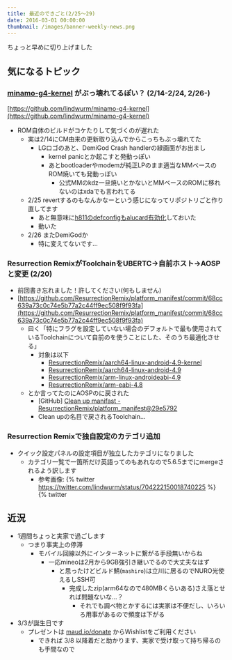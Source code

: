 ```yaml
---
title: 最近のできごと(2/25〜29)
date: 2016-03-01 00:00:00
thumbnail: /images/banner-weekly-news.png
---
```


ちょっと早めに切り上げました

<!--more-->

## 気になるトピック

### [minamo-g4-kernel](https://github.com/lindwurm/minamo-g4-kernel) がぶっ壊れてるぽい？ (2/14-2/24, 2/26-)

[https://github.com/lindwurm/minamo-g4-kernel](https://github.com/lindwurm/minamo-g4-kernel)

- ROM自体のビルドがコケたりして気づくのが遅れた
    - 実は2/14にCM由来の更新取り込んでからこっちもぶっ壊れてた
        - LGロゴのあと、DemiGod Crash handlerの緑画面がお出まし
            - kernel panicとか起こすと発動っぽい
            - あとbootloaderやmodemが純正LPのまま適当なMMベースのROM焼いても発動っぽい
                - 公式MMのkdz一旦焼いとかないとMMベースのROMに移れないのはxdaでも言われてる
    - 2/25 revertするのもなんかなーという感じになってリポジトリごと作り直してます
        - あと無意味に[h811のdefconfigもalucard有効化](https://github.com/lindwurm/minamo-g4-kernel/commit/f9a2b1ef6549892fb1dfbbf7477796567d10c8f8)しておいた
        - 動いた
    - 2/26 またDemiGodか
        - 特に変えてないです…

### Resurrection RemixがToolchainをUBERTC→自前ホスト→AOSPと変更 (2/20)

- 前回書き忘れました！許してください(何もしません)
- [https://github.com/ResurrectionRemix/platform_manifest/commit/68cc639a73c0c74e5b77a2c44ff9ec508f9f93fa](https://github.com/ResurrectionRemix/platform_manifest/commit/68cc639a73c0c74e5b77a2c44ff9ec508f9f93fa)
    - 曰く「特にフラグを設定していない場合のデフォルトで最も使用されているToolchainについて自前のを使うことにした、そのうち最適化させる」
        - 対象は以下
            - [ResurrectionRemix/aarch64-linux-android-4.9-kernel](https://github.com/ResurrectionRemix/aarch64-linux-android-4.9-kernel)
            - [ResurrectionRemix/aarch64-linux-android-4.9](https://github.com/ResurrectionRemix/aarch64-linux-android-4.9)
            - [ResurrectionRemix/arm-linux-androideabi-4.9](https://github.com/ResurrectionRemix/arm-linux-androideabi-4.9)
            - [ResurrectionRemix/arm-eabi-4.8](https://github.com/ResurrectionRemix/arm-eabi-4.8)
    - とか言ってたのにAOSPのに戻された
        - [GitHub] [Clean up manifast - ResurrectionRemix/platform_manifest@29e5792](https://github.com/ResurrectionRemix/platform_manifest/commit/29e5792042cfd3492bd1a6d951555de2e487327d)
        - Clean upの名目で戻されるToolchain…

### Resurrection Remixで独自設定のカテゴリ追加

- クイック設定パネルの設定項目が独立したカテゴリになりました
    - カテゴリ一覧で一箇所だけ英語ってのもあれなので5.6.5までにmergeされるよう訳します
        - 参考画像:
        {% twitter https://twitter.com/lindwurm/status/704222150018740225 %}
{% twitter

## 近況

- 1週間ちょっと実家で過ごします
    - つまり事実上の停滞
        - モバイル回線以外にインターネットに繋がる手段無いからね
            - 一応mineoは2月から9GB強引き継いでるので大丈夫なはず
                - と思ったけどビルド鯖(`mashiro`)は立川に居るのでNURO光使えるしSSH可
                    - 完成したzip(arm64なので480MBくらいある)さえ落とせれば問題ないな…？
                        - それでも調べ物とかするには実家は不便だし、いろいろ用事があるので頻度は下がる
- 3/3が誕生日です
    - プレゼントは [maud.io/donate](https://maud.io/donate) からWishlistをご利用ください
        - できれば 3/8 以降着だと助かります、実家で受け取って持ち帰るのも手間なので

